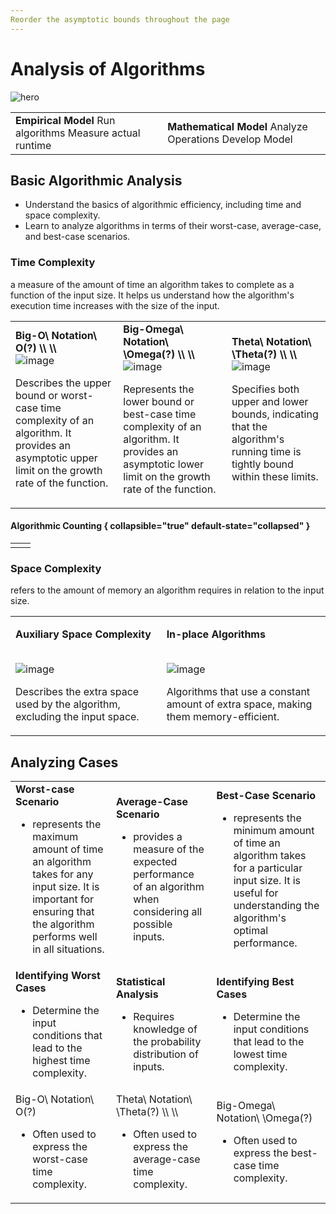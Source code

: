 ```yaml
---
Reorder the asymptotic bounds throughout the page
---
```


# Analysis of Algorithms

![hero](https://i.ytimg.com/vi/bxgTDN9c6rg/maxresdefault.jpg)


[//]: # (TODO : PLACE THIS IN AN APPROPRIATE PLACE!!!)
<table>
<tr>
<td>
<procedure>
<b>Empirical Model</b>
<step><format color="Orange">Run </format> algorithms</step>
<step><format color="GreenYellow">Measure</format> actual runtime</step>
</procedure>
</td>
<td>
<procedure>
<b>Mathematical Model</b>
<step><format color="Gray">Analyze</format> Operations</step>
<step><format color="Gray">Develop</format> Model</step>
</procedure>
</td>
</tr>
</table>



## Basic Algorithmic Analysis

<deflist collapsible="true" default-state="collapsed">
<def title="Objectives">

- Understand the basics of algorithmic efficiency, including time and space complexity.
- Learn to analyze algorithms in terms of their worst-case, average-case, and best-case scenarios.

</def>
</deflist>



### Time Complexity

<note>
<p>a measure of the amount of time an algorithm takes to complete as a function of the input size. It helps us understand how the algorithm's execution time increases with the size of the input.</p>
</note>

<table>
<tr>
<td>
<b><code-block lang="tex"> Big-O\ Notation\ O(?) \\ \\</code-block></b><br/>
<img src="https://1.bp.blogspot.com/-F005AXl7vvQ/XPhoLqUPwFI/AAAAAAAAByg/AqTtz6olGvYLUHoHwE8oXL3mstzwuqIsQCLcBGAs/s400/BigO.png" alt="image" thumbnail="true"/><br/>
<p>Describes the upper bound or worst-case time complexity of an algorithm. It provides an asymptotic upper limit on 
the growth rate of the function.</p>
</td>
<td>
<b><code-block lang="tex"> Big-Omega\ Notation\ \Omega(?) \\ \\</code-block></b>
<br/>
<img src="https://1.bp.blogspot.com/-N5zwyl8TFYc/XPho3ALZOHI/AAAAAAAAByo/3JgCK6FrPq0eAJuR_xL_P-P9RGmVg91WQCLcBGAs/s400/BigOmega.png" alt="image" thumbnail="true"/><br/>
<p>Represents the lower bound or best-case time complexity of an algorithm. It provides an asymptotic lower limit on the growth rate of the function.</p>
</td>
<td>
<b><code-block lang="tex"> Theta\ Notation\ \Theta(?) \\ \\</code-block></b><br/>
<img src="https://1.bp.blogspot.com/-sOrn-Gb-TtU/XPhqa31EyHI/AAAAAAAABy0/GOTyvRcbKQAe4F2zY6VqDl60gt-9AM1ogCLcBGAs/s400/BigTheta.png" alt="image" thumbnail="true"/><br/>
<p>Specifies both upper and lower bounds, indicating that the algorithm's running time is tightly bound within these limits.</p>
</td>
</tr>
</table>

#### Algorithmic Counting { collapsible="true" default-state="collapsed" }

<table>
<tr>
<td><img src="https://dz2cdn1.dzone.com/storage/temp/13847345-1597432212084.png" alt="" thumbnail="true"/></td>
<td><img src="https://dz2cdn1.dzone.com/storage/temp/13847344-1597432202813.png" alt="" thumbnail="true"/></td>
</tr>
</table>

### Space Complexity

<note>
<p>refers to the amount of memory an algorithm requires in relation to the input size.</p>
</note>

<table>
<tr>
<td>
<b><p>Auxiliary Space Complexity</p></b><br/>
<img src="https://storage.googleapis.com/algodailyrandomassets/curriculum/fundamentals/space1.png" alt="image" thumbnail="true"/><br/>
<p>Describes the extra space used by the algorithm, excluding the input space.</p>
</td>
<td>
<b><p>In-place Algorithms</p></b><br/>
<img src="https://2.bp.blogspot.com/-g3oiQPwQhAc/Wrc_OBwnA2I/AAAAAAAAB3U/EwcqWSh42lIekbeeVGk9J7IuNECZ0MLqwCLcBGAs/s1600/inplace.tif" alt="image" thumbnail="true"/><br/>
<p>Algorithms that use a constant amount of extra space, making them memory-efficient.</p>
</td>
</tr>
</table>



## Analyzing Cases

<table >
<tr>
<td>
<b>Worst-case Scenario</b>

- represents the maximum amount of time an algorithm takes for any input size. It is important for ensuring that the algorithm performs well in all situations.
</td>
<td>
<b>Average-Case Scenario</b>

- provides a measure of the expected performance of an algorithm when considering all possible inputs.
</td>
<td>
<b>Best-Case Scenario</b>

- represents the minimum amount of time an algorithm takes for a particular input size. It is useful for understanding the algorithm's optimal performance.
</td>
</tr>
<tr>
<td>
<b>Identifying Worst Cases</b>

- Determine the input conditions that lead to the highest time complexity.
</td>
<td>
<b>Statistical Analysis</b>

- Requires knowledge of the probability distribution of inputs.
</td>
<td>
<b>Identifying Best Cases</b>

- Determine the input conditions that lead to the lowest time complexity.
</td>
</tr>
<tr>
<td>
<code-block lang="tex"> Big-O\ Notation\ O(?)</code-block><br/>

- Often used to express the worst-case time complexity.
</td>
<td>
<code-block lang="tex"> Theta\ Notation\ \Theta(?) \\ \\</code-block>

- Often used to express the average-case time complexity.
</td>
<td>
<code-block lang="tex"> Big-Omega\ Notation\ \Omega(?)</code-block>

- Often used to express the best-case time complexity.
</td>
</tr>
</table>




















